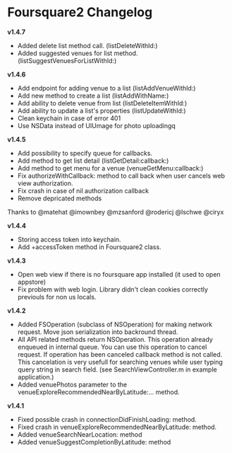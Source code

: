 # Foursquare2 Changelog

__v1.4.7__

* Added delete list method call. (listDeleteWithId:)
* Added suggested venues for list method. (listSuggestVenuesForListWithId:)

__v1.4.6__

* Add endpoint for adding venue to a list (listAddVenueWithId:)
* Add new method to create a list (listAddWithName:)
* Add ability to delete venue from list (listDeleteItemWithId:)
* Add ability to update a list's properties (listUpdateWithId:)
* Clean keychain in case of error 401
* Use NSData instead of UIUmage for photo uploadingq

__v1.4.5__

* Add possibility to specify queue for callbacks.
* Add method to get list detail (listGetDetail:callback:)
* Add method to get menu for a venue (venueGetMenu:callback:)
* Fix authorizeWithCallback: method to call back when user cancels web view authorization.
* Fix crash in case of nil authorization callback
* Remove depricated methods

Thanks to @matehat @imownbey @mzsanford @rodericj @lschwe @ciryx

__v1.4.4__

* Storing access token into keychain.
* Add +accessToken method in Foursquare2 class.

__v1.4.3__

* Open web view if there is no foursquare app installed (it used to open appstore)
* Fix problem with web login. Library didn't clean cookies correctly previouls for non us locals.

__v1.4.2__

* Added FSOperation (subclass of NSOperation) for making network request. Move json serialization into backround thread.
* All API related methods return NSOperation. This operation already enqueued in internal queue. You can use this operation to cancel request. If operation has been canceled callback method is not called. This cancelation is very usefull for searching venues while user typing query string in search field. (see SearchViewController.m in example application.)
* Added venuePhotos parameter to the venueExploreRecommendedNearByLatitude:... method.

__v1.4.1__

*  Fixed possible crash in connectionDidFinishLoading: method.
*  Fixed crash in venueExploreRecommendedNearByLatitude: method.
*  Added venueSearchNearLocation: method
*  Added venueSuggestCompletionByLatitude: method
